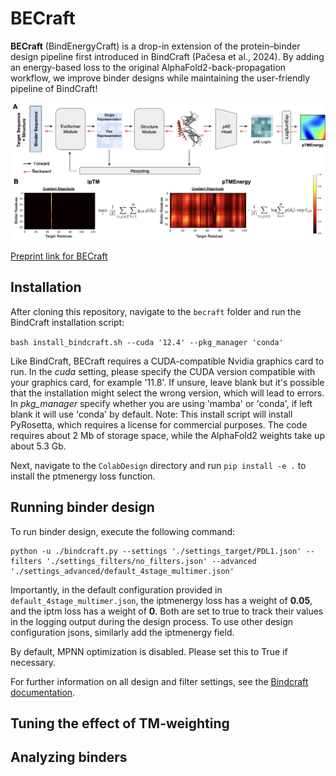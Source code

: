 # BECraft

**BECraft** (BindEnergyCraft) is a drop-in extension of the protein–binder design pipeline first introduced in BindCraft (Pačesa et al., 2024). By adding an energy-based loss to the original AlphaFold2-back-propagation workflow, we improve binder designs while maintaining the user-friendly pipeline of BindCraft!

![alt text](becraft/method.png)

[Preprint link for BECraft](https://arxiv.org/abs/2505.21241)

## Installation

After cloning this repository, navigate to the ```becraft``` folder and run the BindCraft installation script:

`bash install_bindcraft.sh --cuda '12.4' --pkg_manager 'conda'`

Like BindCraft, BECraft requires a CUDA-compatible Nvidia graphics card to run. In the *cuda* setting, please specify the CUDA version compatible with your graphics card, for example '11.8'. If unsure, leave blank but it's possible that the installation might select the wrong version, which will lead to errors. In *pkg_manager* specify whether you are using 'mamba' or 'conda', if left blank it will use 'conda' by default. Note: This install script will install PyRosetta, which requires a license for commercial purposes. The code requires about 2 Mb of storage space, while the AlphaFold2 weights take up about 5.3 Gb.

Next, navigate to the ```ColabDesign``` directory and run ```pip install -e .```  to install the ptmenergy loss function.

## Running binder design

To run binder design, execute the following command:

```
python -u ./bindcraft.py --settings './settings_target/PDL1.json' --filters './settings_filters/no_filters.json' --advanced './settings_advanced/default_4stage_multimer.json'
```

Importantly, in the default configuration provided in ```default_4stage_multimer.json```, the iptmenergy loss has a weight of $\mathbf{0.05}$, and the iptm loss has a weight of $\mathbf{0}$. Both are set to true to track their values in the logging output during the design process. To use other design configuration jsons, similarly add the iptmenergy field.

By default, MPNN optimization is disabled. Please set this to True if necessary.

For further information on all design and filter settings, see the [Bindcraft documentation](becraft/README.md).

## Tuning the effect of TM-weighting



## Analyzing binders

